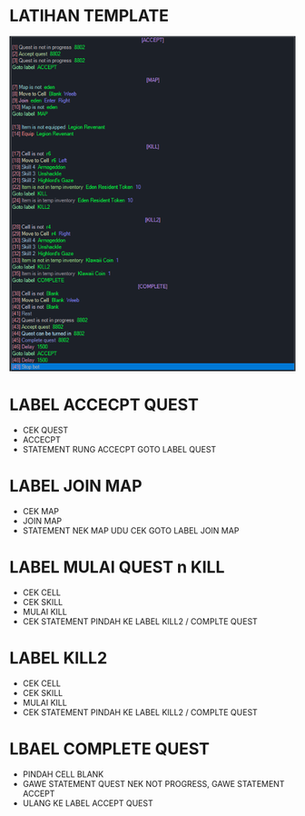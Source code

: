 # LATIHAN TEMPLATE 
![alt text](https://raw.githubusercontent.com/asasama/templat-gbot/main/contoh%20ss/image.png)
# LABEL ACCECPT QUEST
- CEK QUEST
- ACCECPT
- STATEMENT RUNG ACCECPT GOTO LABEL QUEST

# LABEL JOIN MAP
- CEK MAP
- JOIN MAP
- STATEMENT NEK MAP UDU CEK GOTO LABEL JOIN MAP

# LABEL MULAI QUEST n KILL
- CEK CELL
- CEK SKILL
- MULAI KILL
- CEK STATEMENT PINDAH KE LABEL KILL2 / COMPLTE QUEST

# LABEL KILL2
- CEK CELL
- CEK SKILL
- MULAI KILL
- CEK STATEMENT PINDAH KE LABEL KILL2 / COMPLTE QUEST

# LBAEL COMPLETE QUEST
- PINDAH CELL BLANK
- GAWE STATEMENT QUEST NEK NOT PROGRESS, GAWE STATEMENT ACCEPT
- ULANG KE LABEL ACCEPT QUEST
